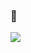 ### 👋
<div>
<a href="https://discord.gg/lendz">
<img heit="100em" src="https://github-readme-stats.vercel.app/api?username=notimee&show_icons=true&theme=dracula&include_all_commits=true">
</div>
